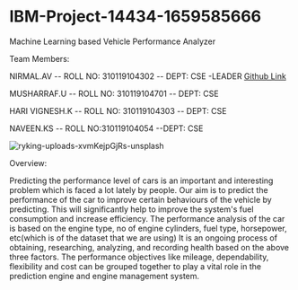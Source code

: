 # IBM-Project-14434-1659585666
Machine Learning based Vehicle Performance Analyzer

Team Members:

NIRMAL.AV -- ROLL NO: 310119104302 -- DEPT: CSE -LEADER [Github Link](https://github.com/NirmalNimmy23)

MUSHARRAF.U -- ROLL NO: 310119104701 -- DEPT: CSE

HARI VIGNESH.K -- ROLL NO: 310119104303 -- DEPT: CSE

NAVEEN.KS -- ROLL NO:310119104054 --DEPT: CSE

![ryking-uploads-xvmKejpGjRs-unsplash](https://user-images.githubusercontent.com/104258608/202999938-31b22c7a-a6bd-4842-81a6-6c181f8ea37c.jpg)


Overview:

Predicting the performance level of cars is an important and interesting problem which is faced a lot lately by people. 
Our aim is to predict the performance of the car to improve certain behaviours of the vehicle by predicting. 
This will significantly help to improve the system's fuel consumption and increase efficiency.
The performance analysis of the car is based on the engine type, no of engine cylinders, fuel type, horsepower, etc(which is of the dataset that we are using) 
It is an ongoing process of obtaining, researching, analyzing, and recording health based on the above three factors.
The performance objectives like mileage, dependability, flexibility and cost can be grouped together to play a vital role in 
the prediction engine and engine management system.





